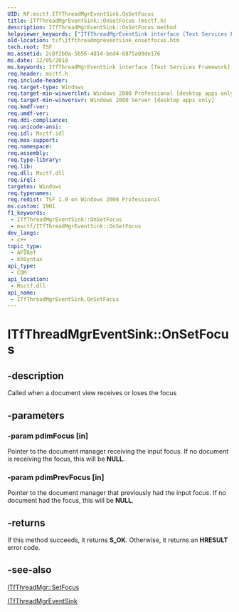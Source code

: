 ```yaml
---
UID: NF:msctf.ITfThreadMgrEventSink.OnSetFocus
title: ITfThreadMgrEventSink::OnSetFocus (msctf.h)
description: ITfThreadMgrEventSink::OnSetFocus method
helpviewer_keywords: ["ITfThreadMgrEventSink interface [Text Services Framework]","OnSetFocus method","ITfThreadMgrEventSink.OnSetFocus","ITfThreadMgrEventSink::OnSetFocus","OnSetFocus","OnSetFocus method [Text Services Framework]","OnSetFocus method [Text Services Framework]","ITfThreadMgrEventSink interface","_tsf_itfthreadmgreventsink_onsetfocus_ref","msctf/ITfThreadMgrEventSink::OnSetFocus","tsf.itfthreadmgreventsink_onsetfocus"]
old-location: tsf\itfthreadmgreventsink_onsetfocus.htm
tech.root: TSF
ms.assetid: 2c8f2b0a-5b56-4814-bed4-6875a09de176
ms.date: 12/05/2018
ms.keywords: ITfThreadMgrEventSink interface [Text Services Framework],OnSetFocus method, ITfThreadMgrEventSink.OnSetFocus, ITfThreadMgrEventSink::OnSetFocus, OnSetFocus, OnSetFocus method [Text Services Framework], OnSetFocus method [Text Services Framework],ITfThreadMgrEventSink interface, _tsf_itfthreadmgreventsink_onsetfocus_ref, msctf/ITfThreadMgrEventSink::OnSetFocus, tsf.itfthreadmgreventsink_onsetfocus
req.header: msctf.h
req.include-header: 
req.target-type: Windows
req.target-min-winverclnt: Windows 2000 Professional [desktop apps only]
req.target-min-winversvr: Windows 2000 Server [desktop apps only]
req.kmdf-ver: 
req.umdf-ver: 
req.ddi-compliance: 
req.unicode-ansi: 
req.idl: Msctf.idl
req.max-support: 
req.namespace: 
req.assembly: 
req.type-library: 
req.lib: 
req.dll: Msctf.dll
req.irql: 
targetos: Windows
req.typenames: 
req.redist: TSF 1.0 on Windows 2000 Professional
ms.custom: 19H1
f1_keywords:
 - ITfThreadMgrEventSink::OnSetFocus
 - msctf/ITfThreadMgrEventSink::OnSetFocus
dev_langs:
 - c++
topic_type:
 - APIRef
 - kbSyntax
api_type:
 - COM
api_location:
 - Msctf.dll
api_name:
 - ITfThreadMgrEventSink.OnSetFocus
---
```


# ITfThreadMgrEventSink::OnSetFocus


## -description

Called when a document view receives or loses the focus

## -parameters

### -param pdimFocus [in]

Pointer to the document manager receiving the input focus. If no document is receiving the focus, this will be <b>NULL</b>.

### -param pdimPrevFocus [in]

Pointer to the document manager that previously had the input focus. If no document had the focus, this will be <b>NULL</b>.

## -returns

If this method succeeds, it returns <b xmlns:loc="http://microsoft.com/wdcml/l10n">S_OK</b>. Otherwise, it returns an <b xmlns:loc="http://microsoft.com/wdcml/l10n">HRESULT</b> error code.

## -see-also

<a href="https://docs.microsoft.com/windows/desktop/api/msctf/nf-msctf-itfthreadmgr-setfocus">ITfThreadMgr::SetFocus
      </a>



<a href="https://docs.microsoft.com/windows/desktop/api/msctf/nn-msctf-itfthreadmgreventsink">ITfThreadMgrEventSink</a>

